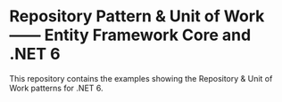 # Repository Pattern & Unit of Work —— Entity Framework Core and .NET 6
This repository contains the examples showing the Repository & Unit of Work patterns for .NET 6.
